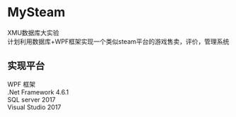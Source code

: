 # MySteam
XMU数据库大实验 </br>
计划利用数据库+WPF框架实现一个类似steam平台的游戏售卖，评价，管理系统

## 实现平台
WPF 框架 </br>
.Net Framework 4.6.1 </br>
SQL server 2017 </br>
Visual Studio 2017 </br>
